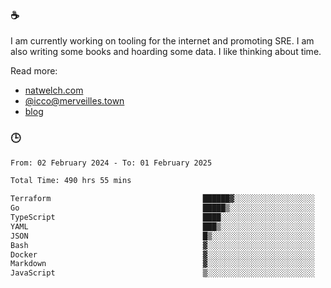 ### ☕

I am currently working on tooling for the internet and promoting SRE. I am also writing some books and hoarding some data. I like thinking about time. 

Read more:

 - [natwelch.com](https://natwelch.com)
 - [@icco@merveilles.town](https://merveilles.town/@icco)
 - [blog](https://writing.natwelch.com)

### 🕒

<!--START_SECTION:waka-->

```txt
From: 02 February 2024 - To: 01 February 2025

Total Time: 490 hrs 55 mins

Terraform                                  ██████▓░░░░░░░░░░░░░░░░░░   26.46 %
Go                                         █████▒░░░░░░░░░░░░░░░░░░░   20.69 %
TypeScript                                 ████░░░░░░░░░░░░░░░░░░░░░   15.49 %
YAML                                       ███▒░░░░░░░░░░░░░░░░░░░░░   13.32 %
JSON                                       █▒░░░░░░░░░░░░░░░░░░░░░░░   04.68 %
Bash                                       ▓░░░░░░░░░░░░░░░░░░░░░░░░   02.96 %
Docker                                     ▓░░░░░░░░░░░░░░░░░░░░░░░░   02.74 %
Markdown                                   ▓░░░░░░░░░░░░░░░░░░░░░░░░   02.25 %
JavaScript                                 ▒░░░░░░░░░░░░░░░░░░░░░░░░   01.95 %
```

<!--END_SECTION:waka-->
